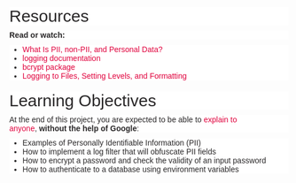<p style="box-sizing: border-box; margin: 0px 0px 10px; color: rgb(41, 39, 40); font-family: aktiv-grotesk, sans-serif; font-size: 14px; font-style: normal; font-variant-ligatures: normal; font-variant-caps: normal; font-weight: 400; letter-spacing: normal; orphans: 2; text-align: start; text-indent: 0px; text-transform: none; white-space: normal; widows: 2; word-spacing: 0px; -webkit-text-stroke-width: 0px; background-color: rgb(255, 255, 255); text-decoration-thickness: initial; text-decoration-style: initial; text-decoration-color: initial;"><img src="https://s3.eu-west-3.amazonaws.com/hbtn.intranet/uploads/medias/2019/12/5c48d4f6d4dd8081eb48.png?X-Amz-Algorithm=AWS4-HMAC-SHA256&X-Amz-Credential=AKIA4MYA5JM5DUTZGMZG%2F20230504%2Feu-west-3%2Fs3%2Faws4_request&X-Amz-Date=20230504T232718Z&X-Amz-Expires=86400&X-Amz-SignedHeaders=host&X-Amz-Signature=9b4152c0a5d91494934cf0bb36670b563176cc3f57fd943c15e2aaa30eb38acf" alt="" style="box-sizing: border-box; border: 0px; height: auto; max-width: 100%;"></p>
<h2 style="box-sizing: border-box; font-family: aktiv-grotesk, sans-serif; font-weight: 500; line-height: 1.1; color: rgb(41, 39, 40); margin-top: 20px; margin-bottom: 10px; font-size: 30px; font-style: normal; font-variant-ligatures: normal; font-variant-caps: normal; letter-spacing: normal; orphans: 2; text-align: start; text-indent: 0px; text-transform: none; white-space: normal; widows: 2; word-spacing: 0px; -webkit-text-stroke-width: 0px; background-color: rgb(255, 255, 255); text-decoration-thickness: initial; text-decoration-style: initial; text-decoration-color: initial;">Resources</h2>
<p style="box-sizing: border-box; margin: 0px 0px 10px; color: rgb(41, 39, 40); font-family: aktiv-grotesk, sans-serif; font-size: 14px; font-style: normal; font-variant-ligatures: normal; font-variant-caps: normal; font-weight: 400; letter-spacing: normal; orphans: 2; text-align: start; text-indent: 0px; text-transform: none; white-space: normal; widows: 2; word-spacing: 0px; -webkit-text-stroke-width: 0px; background-color: rgb(255, 255, 255); text-decoration-thickness: initial; text-decoration-style: initial; text-decoration-color: initial;"><strong style="box-sizing: border-box; font-weight: bold;">Read or watch:</strong></p>
<ul style="box-sizing: border-box; margin-top: 0px; margin-bottom: 10px; color: rgb(41, 39, 40); font-family: aktiv-grotesk, sans-serif; font-size: 14px; font-style: normal; font-variant-ligatures: normal; font-variant-caps: normal; font-weight: 400; letter-spacing: normal; orphans: 2; text-align: start; text-indent: 0px; text-transform: none; white-space: normal; widows: 2; word-spacing: 0px; -webkit-text-stroke-width: 0px; background-color: rgb(255, 255, 255); text-decoration-thickness: initial; text-decoration-style: initial; text-decoration-color: initial;">
    <li style="box-sizing: border-box;"><a href="https://intranet.hbtn.io/rltoken/foPGuA-2Dz3K1Y40Zc_Qvg" title="What Is PII, non-PII, and Personal Data?" target="_blank" style="box-sizing: border-box; background-color: transparent; color: rgb(224, 0, 60); text-decoration: none;">What Is PII, non-PII, and Personal Data?</a></li>
    <li style="box-sizing: border-box;"><a href="https://intranet.hbtn.io/rltoken/U2Y7GJNwzVPTTvmpsyZ4sg" title="logging documentation" target="_blank" style="box-sizing: border-box; background-color: transparent; color: rgb(224, 0, 60); text-decoration: none;">logging documentation</a></li>
    <li style="box-sizing: border-box;"><a href="https://intranet.hbtn.io/rltoken/rvDYLUTaAWqtkhSQAJf4zA" title="bcrypt package" target="_blank" style="box-sizing: border-box; background-color: transparent; color: rgb(224, 0, 60); text-decoration: none;">bcrypt package</a></li>
    <li style="box-sizing: border-box;"><a href="https://intranet.hbtn.io/rltoken/sxnkG_PQ8BcYeFGWAIRnjg" title="Logging to Files, Setting Levels, and Formatting" target="_blank" style="box-sizing: border-box; background-color: transparent; color: rgb(224, 0, 60); text-decoration: none;">Logging to Files, Setting Levels, and Formatting</a></li>
</ul>
<h2 style="box-sizing: border-box; font-family: aktiv-grotesk, sans-serif; font-weight: 500; line-height: 1.1; color: rgb(41, 39, 40); margin-top: 20px; margin-bottom: 10px; font-size: 30px; font-style: normal; font-variant-ligatures: normal; font-variant-caps: normal; letter-spacing: normal; orphans: 2; text-align: start; text-indent: 0px; text-transform: none; white-space: normal; widows: 2; word-spacing: 0px; -webkit-text-stroke-width: 0px; background-color: rgb(255, 255, 255); text-decoration-thickness: initial; text-decoration-style: initial; text-decoration-color: initial;">Learning Objectives</h2>
<p style="box-sizing: border-box; margin: 0px 0px 10px; color: rgb(41, 39, 40); font-family: aktiv-grotesk, sans-serif; font-size: 14px; font-style: normal; font-variant-ligatures: normal; font-variant-caps: normal; font-weight: 400; letter-spacing: normal; orphans: 2; text-align: start; text-indent: 0px; text-transform: none; white-space: normal; widows: 2; word-spacing: 0px; -webkit-text-stroke-width: 0px; background-color: rgb(255, 255, 255); text-decoration-thickness: initial; text-decoration-style: initial; text-decoration-color: initial;">At the end of this project, you are expected to be able to&nbsp;<a href="https://intranet.hbtn.io/rltoken/ZPysAXKK27_KivWx2yY8FA" title="explain to anyone" target="_blank" style="box-sizing: border-box; background-color: transparent; color: rgb(224, 0, 60); text-decoration: none;">explain to anyone</a>,&nbsp;<strong style="box-sizing: border-box; font-weight: bold;">without the help of Google</strong>:</p>
<ul style="box-sizing: border-box; margin-top: 0px; margin-bottom: 10px; color: rgb(41, 39, 40); font-family: aktiv-grotesk, sans-serif; font-size: 14px; font-style: normal; font-variant-ligatures: normal; font-variant-caps: normal; font-weight: 400; letter-spacing: normal; orphans: 2; text-align: start; text-indent: 0px; text-transform: none; white-space: normal; widows: 2; word-spacing: 0px; -webkit-text-stroke-width: 0px; background-color: rgb(255, 255, 255); text-decoration-thickness: initial; text-decoration-style: initial; text-decoration-color: initial;">
    <li style="box-sizing: border-box;">Examples of Personally Identifiable Information (PII)</li>
    <li style="box-sizing: border-box;">How to implement a log filter that will obfuscate PII fields</li>
    <li style="box-sizing: border-box;">How to encrypt a password and check the validity of an input password</li>
    <li style="box-sizing: border-box;">How to authenticate to a database using environment variables</li>
</ul>